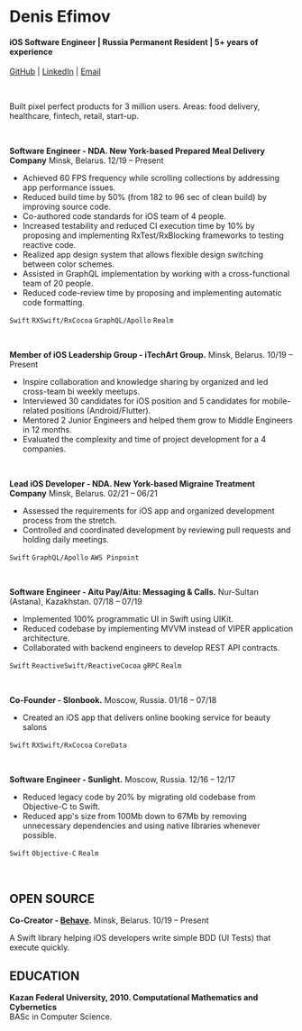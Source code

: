 
# Denis Efimov
#### iOS Software Engineer | Russia Permanent Resident | 5+ years of experience 
[GitHub](https://github.com/denpef) | [LinkedIn](https://www.linkedin.com/in/denis-efimov-ios-dev) | [Email](mailto:denis.appdevelopment@gmail.com)

<br>

Built pixel perfect products for 3 million users. Areas: food delivery, healthcare, fintech, retail, start-up.

<br>

**Software Engineer - NDA. New York-based Prepared Meal Delivery Company** Minsk, Belarus. 12/19 – Present 

- Achieved 60 FPS frequency while scrolling collections by addressing app performance issues.
- Reduced build time by 50% (from 182 to 96 sec of clean build) by improving source code.
- Co-authored code standards for iOS team of 4 people.
- Increased testability and reduced CI execution time by 10% by proposing and implementing RxTest/RxBlocking frameworks to testing reactive code.
- Realized app design system that allows flexible design switching between color schemes.
- Assisted in GraphQL implementation by working with a cross-functional team of 20 people.
- Reduced code-review time by proposing and implementing automatic code formatting.

`Swift` `RXSwift/RxCocoa` `GraphQL/Apollo` `Realm`

<br>

**Member of iOS Leadership Group - iTechArt Group.** Minsk, Belarus. 10/19 – Present 

- Inspire collaboration and knowledge sharing by organized and led cross-team bi weekly meetups.
- Interviewed 30 candidates for iOS position and 5 candidates for mobile-related positions (Android/Flutter).
- Mentored 2 Junior Engineers and helped them grow to Middle Engineers in 12 months.
- Evaluated the complexity and time of project development for a 4 companies.

<br>

**Lead iOS Developer - NDA. New York-based Migraine Treatment Company** Minsk, Belarus. 02/21 – 06/21 

- Assessed the requirements for iOS app and organized development process from the stretch.
- Controlled and coordinated development by reviewing pull requests and holding daily meetings.

`Swift` `GraphQL/Apollo` `AWS Pinpoint` 

<br>

**Software Engineer - Aitu Pay/Aitu: Messaging & Calls.** Nur-Sultan (Astana), Kazakhstan. 07/18 – 07/19

- Implemented 100% programmatic UI in Swift using UIKit.
- Reduced codebase by implementing MVVM instead of VIPER application architecture.
- Collaborated with backend engineers to develop REST API contracts.

`Swift` `ReactiveSwift/ReactiveCocoa` `gRPC` `Realm`

<br>

**Co-Founder - Slonbook.** Moscow, Russia. 01/18 – 07/18
 
- Created an iOS app that delivers online booking service for beauty salons

`Swift` `RXSwift/RxCocoa` `CoreData`

<br>

**Software Engineer - Sunlight.** Moscow, Russia. 12/16 – 12/17

- Reduced legacy code by 20% by migrating old codebase from Objective-C to Swift.
- Reduced app's size from 100Mb down to 67Mb by removing unnecessary dependencies and using native libraries whenever possible.

`Swift` `Objective-C` `Realm`

<br>

OPEN SOURCE
- 

**Co-Creator - [Behave](https://github.com/Freshly/Behave).** Minsk, Belarus. 10/19 – Present 

A Swift library helping iOS developers write simple BDD (UI Tests) that execute quickly.

EDUCATION
- 
**Kazan Federal University, 2010. Computational Mathematics and Cybernetics <br>**
BASc in Computer Science.
